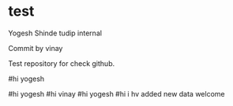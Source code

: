 # test
Yogesh Shinde
tudip internal

Commit by vinay

Test repository for check github. 

#hi yogesh

#hi yogesh
#hi vinay
#hi yogesh
#hi i hv added new data
welcome
